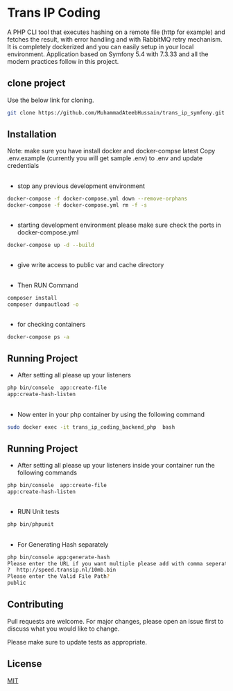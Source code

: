 # Trans IP Coding

 A PHP CLI tool that executes hashing on a remote file (http for example) and fetches the result, with error handling and with RabbitMQ retry mechanism. It is completely dockerized and you can easily setup in your local environment. Application based on Symfony 5.4 with 7.3.33 and all the modern practices follow in this project. 

## clone project

Use the below link for cloning.

```bash
git clone https://github.com/MuhammadAteebHussain/trans_ip_symfony.git
```

## Installation
Note: make sure you have install docker and docker-compse latest
  Copy .env.example (currently you will get sample .env) to .env and update credentials

## 
- stop any previous development environment

```bash
docker-compose -f docker-compose.yml down --remove-orphans
docker-compose -f docker-compose.yml rm -f -s
```
## 
- starting development environment please make sure check the ports in docker-compose.yml
```bash
docker-compose up -d --build
```
##
- give write access to public var and cache directory
##
-  Then RUN Command
```bash
composer install
composer dumpautload -o
```

##
-  for checking containers 
```bash
docker-compose ps -a
```
## Running Project
-  After setting all please up your listeners
```bash
php bin/console  app:create-file
app:create-hash-listen
```
##
-  Now enter in your php container by using the following command
```bash
sudo docker exec -it trans_ip_coding_backend_php  bash
```
## Running Project
-  After setting all please up your listeners inside your container run the following commands
```bash
php bin/console  app:create-file
app:create-hash-listen
```

##
- RUN Unit tests
```bash
php bin/phpunit
```
##
- For Generating Hash separately
```bash
php bin/console app:generate-hash
Please enter the URL if you want multiple please add with comma seperated 
?  http://speed.transip.nl/10mb.bin
Please enter the Valid File Path?   
public
```

## Contributing
Pull requests are welcome. For major changes, please open an issue first to discuss what you would like to change.

Please make sure to update tests as appropriate.

## License
[MIT](https://choosealicense.com/licenses/mit/)
